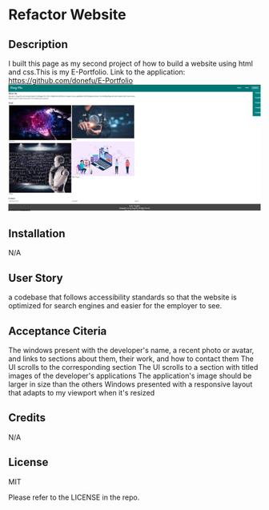 # Refactor Website

## Description

I built this page as my second project of how to build a website using html and css.This is my E-Portfolio.
Link to the application: https://github.com/donefu/E-Portfolio
![image](./src/img/Screenshot%202023-01-19%20at%2011.27.21%20AM.png)

## Installation

N/A

## User Story

a codebase that follows accessibility standards so that the website is optimized for search engines and easier for the employer to see.

## Acceptance Citeria

The windows present with the developer's name, a recent photo or avatar, and links to sections about them, their work, and how to contact them
The UI scrolls to the corresponding section
The UI scrolls to a section with titled images of the developer's applications
The application's image should be larger in size than the others
Windows presented with a responsive layout that adapts to my viewport when it's resized

## Credits

N/A

## License

MIT

Please refer to the LICENSE in the repo.
